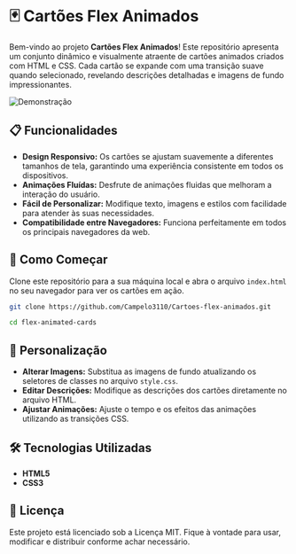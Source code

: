 # 🃏 Cartões Flex Animados

Bem-vindo ao projeto **Cartões Flex Animados**! Este repositório apresenta um conjunto dinâmico e visualmente atraente de cartões animados criados com HTML e CSS. Cada cartão se expande com uma transição suave quando selecionado, revelando descrições detalhadas e imagens de fundo impressionantes.

![Demonstração](https://imgur.com/E8YBXkw.gif)

## 📋 Funcionalidades

- **Design Responsivo:** Os cartões se ajustam suavemente a diferentes tamanhos de tela, garantindo uma experiência consistente em todos os dispositivos.
- **Animações Fluídas:** Desfrute de animações fluidas que melhoram a interação do usuário.
- **Fácil de Personalizar:** Modifique texto, imagens e estilos com facilidade para atender às suas necessidades.
- **Compatibilidade entre Navegadores:** Funciona perfeitamente em todos os principais navegadores da web.

## 🚀 Como Começar

Clone este repositório para a sua máquina local e abra o arquivo `index.html` no seu navegador para ver os cartões em ação.

```bash
git clone https://github.com/Campelo3110/Cartoes-flex-animados.git
```
```bash
cd flex-animated-cards
```


## 🎨 Personalização

- **Alterar Imagens:** Substitua as imagens de fundo atualizando os seletores de classes no arquivo `style.css`.
- **Editar Descrições:** Modifique as descrições dos cartões diretamente no arquivo HTML.
- **Ajustar Animações:** Ajuste o tempo e os efeitos das animações utilizando as transições CSS.

## 🛠 Tecnologias Utilizadas

- **HTML5**
- **CSS3**

## 📄 Licença

Este projeto está licenciado sob a Licença MIT. Fique à vontade para usar, modificar e distribuir conforme achar necessário.
